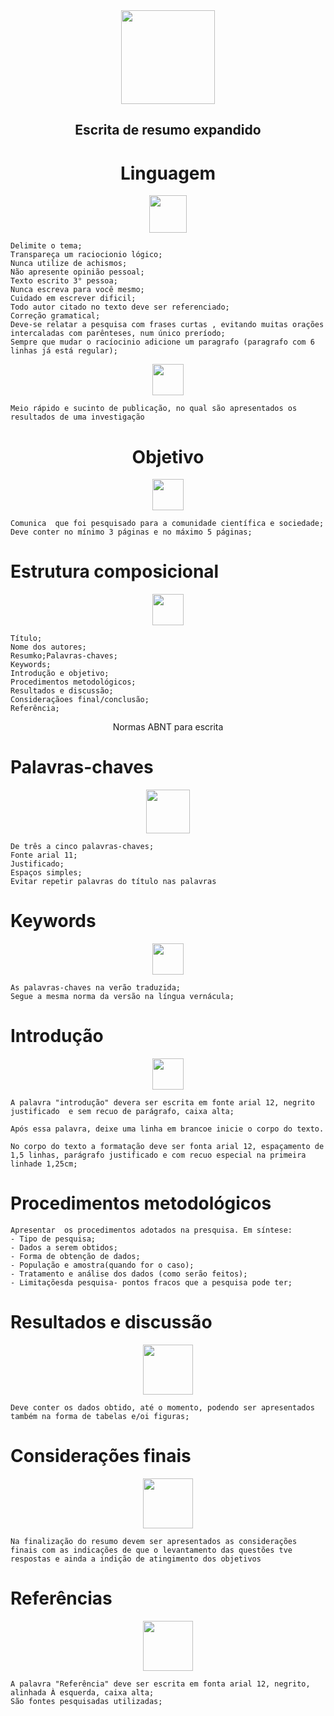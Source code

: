 <center>
<img src="https://cdn-icons.flaticon.com/png/512/1654/premium/1654343.png?token=exp=1653757167~hmac=cf4c443a50f8c9bd1a804575be712787" width="150px">
</center>

<center>
<h2> Escrita de resumo expandido </h2>
</center>


<center>
    <h1> Linguagem </h1>
</center>    

<center>
    <img src="https://cdn-icons-png.flaticon.com/512/6268/6268080.png" width="60px">

</center>

```
Delimite o tema;
Transpareça um raciocionio lógico;
Nunca utilize de achismos;
Não apresente opinião pessoal;
Texto escrito 3° pessoa;
Nunca escreva para você mesmo;
Cuidado em escrever dificil;
Todo autor citado no texto deve ser referenciado;
Correção gramatical;
Deve-se relatar a pesquisa com frases curtas , evitando muitas orações intercaladas com parênteses, num único preríodo;
Sempre que mudar o racíocinio adicione um paragrafo (paragrafo com 6 linhas já está regular);

```
<center>
    <img src="https://cdn-icons-png.flaticon.com/512/1694/1694364.png" width="50px">
</center>



```
Meio rápido e sucinto de publicação, no qual são apresentados os resultados de uma investigação
```

<center>
<h1> Objetivo</h1>
    <img src="https://cdn-icons-png.flaticon.com/512/684/684930.png" width="50px">
</center>

```
Comunica  que foi pesquisado para a comunidade científica e sociedade;
Deve conter no mínimo 3 páginas e no máximo 5 páginas;

```

<h1> Estrutura composicional </h1>


<center>
    <img src="https://cdn-icons-png.flaticon.com/512/6078/6078047.png" width="50px">
</center>

```
Título;
Nome dos autores;
Resumko;Palavras-chaves;
Keywords;
Introdução e objetivo;
Procedimentos metodológicos;
Resultados e discussão;
Consideraçãoes final/conclusão;
Referência;
```
<center>
Normas ABNT para escrita
</center>
<h1>Palavras-chaves</h1>

<center>
    <img src="https://cdn-icons-png.flaticon.com/512/2037/2037250.png" width="70px">
</center>

```
De três a cinco palavras-chaves;
Fonte arial 11;
Justificado;
Espaços simples;
Evitar repetir palavras do título nas palavras 
```

<h1> Keywords </h1>
<center>
    <img src="https://cdn-icons-png.flaticon.com/512/995/995153.png" width="50px">
</center>


```
As palavras-chaves na verão traduzida;
Segue a mesma norma da versão na língua vernácula;
```
<h1> Introdução </h1>

<center>
<img src="https://cdn-icons-png.flaticon.com/512/4784/4784973.png" width="50px">
</center>

```
A palavra "introdução" devera ser escrita em fonte arial 12, negrito justificado  e sem recuo de parágrafo, caixa alta;

Após essa palavra, deixe uma linha em brancoe inicie o corpo do texto.

No corpo do texto a formatação deve ser fonta arial 12, espaçamento de 1,5 linhas, parágrafo justificado e com recuo especial na primeira linhade 1,25cm;
```
<h1> Procedimentos metodológicos </h1>
<center></center>


```
Apresentar  os procedimentos adotados na presquisa. Em síntese:
- Tipo de pesquisa;
- Dados a serem obtidos;
- Forma de obtenção de dados;
- População e amostra(quando for o caso);
- Tratamento e análise dos dados (como serão feitos);
- Limitaçõesda pesquisa- pontos fracos que a pesquisa pode ter;
```
<h1>Resultados e discussão </h1>

<center>
    <img src="https://cdn-icons.flaticon.com/png/512/3281/premium/3281306.png?token=exp=1653761214~hmac=9abe142c8e04e56b2cc256475426c1e7" width="80px">
</center>

```
Deve conter os dados obtido, até o momento, podendo ser apresentados também na forma de tabelas e/oi figuras;
```
<h1> Considerações finais </h1>

<center>
    <img src="https://cdn-icons.flaticon.com/png/512/2553/premium/2553280.png?token=exp=1653761404~hmac=2134075abece2d04c2d79e369a06a7c8" width="80px">
</center>

```
Na finalização do resumo devem ser apresentados as considerações finais com as indicações de que o levantamento das questões tve respostas e ainda a indição de atingimento dos objetivos
```
<h1> Referências </h1>

<center>
    <img src="https://cdn-icons-png.flaticon.com/512/5526/5526469.png" width="80px">
</center>

```
A palavra "Referência" deve ser escrita em fonta arial 12, negrito, alinhada À esquerda, caixa alta;
São fontes pesquisadas utilizadas;
```




